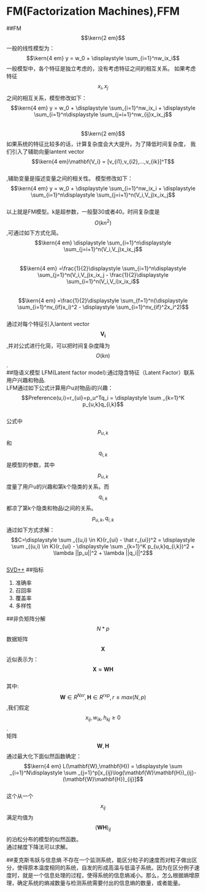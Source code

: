 # FM(Factorization Machines),FFM
##FM
$$\kern{2 em}$$一般的线性模型为：
$$\kern{4 em} y = w_0 + \displaystyle \sum_{i=1}^nw_ix_i$$
一般模型中，各个特征是独立考虑的，没有考虑特征之间的相互关系。 如果考虑特征$$x_i,x_j$$之间的相互关系，模型修改如下：  
$$\kern{4 em} y = w_0 + \displaystyle \sum_{i=1}^nw_ix_i + \displaystyle \sum_{i=1}^n\displaystyle \sum_{j=i+1}^nw_{ij}x_ix_j$$  
$$\kern{2 em}$$如果系统的特征比较多的话，计算复杂度会大大提升。为了降低时间复杂度， 我们引入了辅助向量lantent vector   
$$\kern{4 em}\mathbf{V_i} = [v_{i1},v_{i2},...,v_{ik}]^T$$  
,辅助变量是描述变量之间的相关性。 模型修改如下：  
$$\kern{4 em} y = w_0 + \displaystyle \sum_{i=1}^nw_ix_i + \displaystyle \sum_{i=1}^n\displaystyle \sum_{j=i+1}^n(V_i,V_j)x_ix_j$$  
以上就是FM模型。k是超参数，一般娶30或者40。时间复杂度是$$O(kn^2)$$,可通过如下方式化简。  
$$\kern{4 em}  \displaystyle \sum_{i=1}^n\displaystyle \sum_{j=i+1}^n(V_i,V_j)x_ix_j$$  
$$\kern{4 em}  =\frac{1}{2}\displaystyle \sum_{i=1}^n\displaystyle \sum_{j=1}^n(V_i,V_j)x_ix_j - \frac{1}{2}\displaystyle \sum_{i=1}^n(V_i,V_i)x_ix_i$$  
$$\kern{4 em}  =\frac{1}{2}\displaystyle \sum_{f=1}^n(\displaystyle \sum_{i=1}^nv_{if}x_i)^2 - \displaystyle \sum_{i=1}^nv_{if}^2x_i^2)$$    
通过对每个特征引入lantent vector$$\mathbf{V_i}$$,并对公式进行化简，可以把时间复杂度降为$$O(kn)$$.  
##隐语义模型
LFM(Latent factor model):通过隐含特征（Latent Factor）联系用户兴趣和物品.   
LFM通过如下公式计算用户u对物品i的兴趣：  
$$Preference(u,i)=r_{ui}=p_u^Tq_i = \displaystyle \sum _{k=1}^K p_{u,k}q_{i,k}$$  
公式中$$p_{u,k}$$和$$q_{i,k}$$是模型的参数，其中$$p_{u,k}$$度量了用户u的兴趣和第k个隐类的关系。而$$q_{i,k}$$都凉了第k个隐类和物品i之间的关系。  
$$p_{u,k},q_{i,k}$$通过如下方式求解：  
$$C=\displaystyle \sum _{(u,i) \in K}(r_{ui} - \hat r_{ui})^2 = \displaystyle \sum _{(u,i) \in K}(r_{ui} - \displaystyle \sum _{k=1}^K p_{u,k}q_{i,k})^2 + \lambda ||p_u||^2 + \lambda ||q_i||^2$$  
[SVD++](https://blog.csdn.net/zhongkejingwang/article/details/43083603)
##指标
1. 准确率
2. 召回率
3. 覆盖率
4. 多样性

##非负矩阵分解
$$N*p$$数据矩阵$$\mathbf{X}$$近似表示为：  
$$\mathbf{X} \approx \mathbf{WH}$$  
其中:$$\mathbf{W} \in R^{N x r}, \mathbf{H} \in R^{r x p},r \le max(N,p)$$,我们假定$$x_{ij},w_{ik},h_{kj} \ge 0$$.  
矩阵$$\mathbf{W},\mathbf{H}$$通过最大化下面似然函数确定：  
$$\kern{4 em} L(\mathbf{W},\mathbf{H}) = \displaystyle \sum _{i=1}^N\displaystyle \sum _{j=1}^p[x_{ij}\log(\mathbf{W}\mathbf{H})_{ij}-(\mathbf{W}\mathbf{H})_{ij}]$$  
这个从一个$$x_{ij}$$满足均值为$$(\mathbf{W}\mathbf{H})_{ij}$$的泊松分布的模型的似然函数。  
通过梯度下降法可以求解。 

##麦克斯韦妖与信息熵
不存在一个监测系统，能区分粒子的速度而对粒子做出区分，使得原本温度相同的系统，自发的形成高温与低温子系统。因为在区分例子速度时，就是一个信息处理的过程，使得系统的信息熵减小。那么，怎么根据熵增原理，确定系统的熵减数量与检测系统需要付出的信息熵的数量，或者能量。



